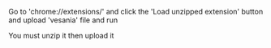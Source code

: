 Go to 'chrome://extensions/'
and click the 'Load unzipped extension' button
and upload 'vesania' file and run

You must unzip it then upload it
